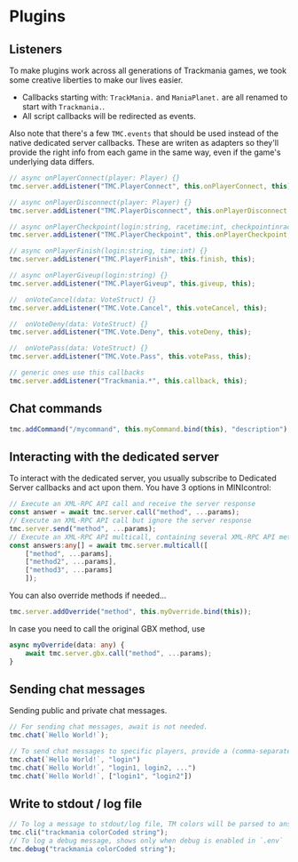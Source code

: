 # Plugins

## Listeners

To make plugins work across all generations of Trackmania games, we took some creative liberties to make our lives easier.
* Callbacks starting with: `TrackMania.` and  `ManiaPlanet.` are all renamed to start with `Trackmania.`.
* All script callbacks will be redirected as events.

Also note that there's a few `TMC.events` that should be used instead of the native dedicated server callbacks.
These are writen as adapters so they'll provide the right info from each game in the same way,
even if the game's underlying data differs.

```ts
// async onPlayerConnect(player: Player) {}
tmc.server.addListener("TMC.PlayerConnect", this.onPlayerConnect, this)

// async onPlayerDisconnect(player: Player) {}
tmc.server.addListener("TMC.PlayerDisconnect", this.onPlayerDisconnect, this)

// async onPlayerCheckpoint(login:string, racetime:int, checkpointinrace:int) {}
tmc.server.addListener("TMC.PlayerCheckpoint", this.onPlayerCheckpoint, this);

// async onPlayerFinish(login:string, time:int) {}
tmc.server.addListener("TMC.PlayerFinish", this.finish, this);

// async onPlayerGiveup(login:string) {}
tmc.server.addListener("TMC.PlayerGiveup", this.giveup, this);

//  onVoteCancel(data: VoteStruct) {}
tmc.server.addListener("TMC.Vote.Cancel", this.voteCancel, this);

//  onVoteDeny(data: VoteStruct) {}
tmc.server.addListener("TMC.Vote.Deny", this.voteDeny, this);

//  onVotePass(data: VoteStruct) {}
tmc.server.addListener("TMC.Vote.Pass", this.votePass, this);

// generic ones use this callbacks
tmc.server.addListener("Trackmania.*", this.callback, this);
```

## Chat commands

```ts
tmc.addCommand("/mycommand", this.myCommand.bind(this), "description");
```



## Interacting with the dedicated server

To interact with the dedicated server, you usually subscribe to Dedicated Server callbacks and act upon them.
You have 3 options in MINIcontrol:

```ts
// Execute an XML-RPC API call and receive the server response
const answer = await tmc.server.call("method", ...params);
// Execute an XML-RPC API call but ignore the server response
tmc.server.send("method", ...params);
// Execute an XML-RPC API multicall, containing several XML-RPC API methods
const answers:any[] = await tmc.server.multicall([
    ["method", ...params],
    ["method2", ...params],
    ["method3", ...params]
    ]);
```

You can also override methods if needed...

```ts
tmc.server.addOverride("method", this.myOverride.bind(this));
```

In case you need to call the original GBX method, use

```ts
async myOverride(data: any) {
    await tmc.server.gbx.call("method", ...params);
}
```

## Sending chat messages

Sending public and private chat messages.
```ts
// For sending chat messages, await is not needed.
tmc.chat(`Hello World!`);

// To send chat messages to specific players, provide a (comma-separated list or array of) login(s) as second parameter
tmc.chat(`Hello World!`, "login")
tmc.chat(`Hello World!`, "login1, login2, ...")
tmc.chat(`Hello World!`, ["login1", "login2"])
```

## Write to stdout / log file

```ts
// To log a message to stdout/log file, TM colors will be parsed to ansi sequences
tmc.cli("trackmania colorCoded string");
// To log a debug message, shows only when debug is enabled in `.env`
tmc.debug("trackmania colorCoded string");
```

